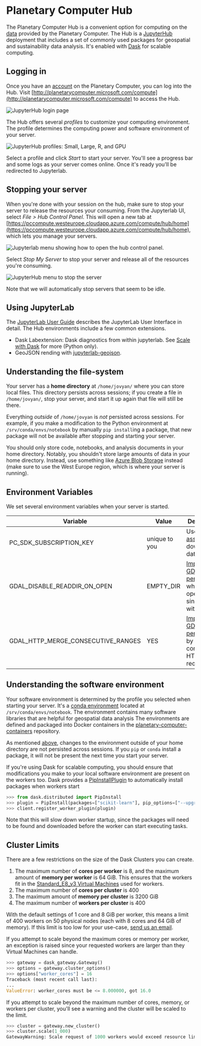 # Planetary Computer Hub

The Planetary Computer Hub is a convenient option for computing on the [data](https://planetarycomputer.microsoft.com/catalog) provided by the Planetary Computer. The Hub is a [JupyterHub](https://jupyterhub.readthedocs.io/en/stable/) deployment that includes a set of commonly used packages for geospatial and sustainability data analysis. It's enabled with [Dask](https://dask.org/) for scalable computing.

## Logging in

Once you have an [account](https://planetarycomputer.microsoft.com/account/request) on the Planetary Computer, you can log into the Hub. Visit [http://planetarycomputer.microsoft.com/compute](http://planetarycomputer.microsoft.com/compute) to access the Hub.

![JupyterHub login page](images/hub-login.png)

The Hub offers several *profiles* to customize your computing environment. The profile determines the computing power and software environment of your server.

![JupyterHub profiles: Small, Large, R, and GPU](images/hub-profiles.png)

Select a profile and click *Start* to start your server. You'll see a progress bar and some logs as your server comes online. Once it's ready you'll be redirected to Jupyterlab.

## Stopping your server

When you're done with your session on the hub, make sure to stop your server to release the resources your consuming. From the Jupyterlab UI, select *File > Hub Control Panel*. This will open a new tab at [https://pccompute.westeurope.cloudapp.azure.com/compute/hub/home](https://pccompute.westeurope.cloudapp.azure.com/compute/hub/home), which lets you manage your servers.

![Jupyterlab menu showing how to open the hub control panel.](images/jupyterlab-menu.png)

Select *Stop My Server* to stop your server and release all of the resources you're consuming.

![JupyterHub menu to stop the server](images/hub-home.png)

Note that we will automatically stop servers that seem to be idle.

## Using JupyterLab

The [JupyterLab User Guide](https://jupyterlab.readthedocs.io/en/stable/user/interface.html) describes the JupyterLab User Interface in detail. The Hub environments include a few common extensions.

* Dask Labextension: Dask diagnostics from within jupyterlab. See [Scale with Dask](quickstarts/scale-with-dask/) for more (Python only).
* GeoJSON rending with [jupyterlab-geojson](https://github.com/jupyterlab/jupyter-renderers/tree/master/packages/geojson-extension).

## Understanding the file-system

Your server has a **home directory** at `/home/jovyan/` where you can store local files. This directory persists across sessions; if you create a file in `/home/jovyan/`, stop your server, and start it up again that file will still be there.

Everything *outside* of `/home/jovyan` is *not* persisted across sessions. For example, if you make a modification to the Python environment at `/srv/conda/envs/notebook` by manually `pip install`ing a package, that new package will not be available after stopping and starting your server.

You should only store code, notebooks, and analysis documents in your home directory.
Notably, you shouldn't store large amounts of data in your home directory. Instead, use something like [Azure Blob Storage](https://docs.microsoft.com/en-us/azure/storage/blobs/storage-blobs-introduction) instead (make sure to use the West Europe region, which is where your server is running).

## Environment Variables

We set several environment variables when your server is started.

Variable                           | Value         | Description
---------------------------------- | ------------- | -----------
PC_SDK_SUBSCRIPTION_KEY            | unique to you | Used to [sign assets](../concepts/sas) to download data.
GDAL_DISABLE_READDIR_ON_OPEN       | EMPTY_DIR     | [Improves GDAL performance](https://trac.osgeo.org/gdal/wiki/ConfigOptions#GDAL_DISABLE_READDIR_ON_OPEN) when opening single COGs with GDAL.
GDAL_HTTP_MERGE_CONSECUTIVE_RANGES | YES           | [Improves GDAL performance](https://trac.osgeo.org/gdal/wiki/ConfigOptions#GDAL_HTTP_MERGE_CONSECUTIVE_RANGES) by merging consecutive HTTP requests.

## Understanding the software environment

Your software environment is determined by the profile you selected when starting your server. It's a [conda environment](https://docs.conda.io/projects/conda/en/latest/user-guide/tasks/manage-environments.html) located at ``/srv/conda/envs/notebook``. The environment contains many software libraries that are helpful for geospatial data analysis The environments are defined and packaged into Docker containers in the [planetary-computer-containers][containers] repository.

As mentioned [above](#Understanding-the-file-system), changes to the environment outside of your home directory are not persisted across sessions. If you ``pip`` or ``conda`` install a package, it will not be present the next time you start your server.

If you're using Dask for scalable computing, you should ensure that modifications you make to your local software environment are present on the workers too. Dask provides a [PipInstallPlugin](https://distributed.dask.org/en/latest/plugins.html#distributed.diagnostics.plugin.PipInstall) to automatically install packages when workers start

```python
>>> from dask.distributed import PipInstall
>>> plugin = PipInstall(packages=["scikit-learn"], pip_options=["--upgrade"])
>>> client.register_worker_plugin(plugin)
```

Note that this will slow down worker startup, since the packages will need to be found and downloaded before the worker can start executing tasks.

## Cluster Limits

There are a few restrictions on the size of the Dask Clusters you can create.

1. The maximum number of **cores per worker** is 8, and the maximum amount of **memory per worker** is 64 GiB. This ensures that the workers fit in the [Standard_E8_v3 Virtual Machines][vms] used for workers.
2. The maximum number of **cores per cluster** is 400
3. The maximum amount of **memory per cluster** is 3200 GiB
4. The maximum number of **workers per cluster** is 400

With the default settings of 1 core and 8 GiB per worker, this means a limit of 400 workers on 50 physical nodes (each with 8 cores and 64 GiB of memory). If this limit is too low for your use-case, [send us an email][email].

If you attempt to scale beyond the maximum cores or memory per worker, an exception is raised since your requested workers are larger than they Virtual Machines can handle.

```python
>>> gateway = dask_gateway.Gateway()
>>> options = gateway.cluster_options()
>>> options["worker_cores"] = 16
Traceback (most recent call last):
...
ValueError: worker_cores must be <= 8.000000, got 16.0
```

If you attempt to scale beyond the maximum number of cores, memory, or workers per cluster, you'll see a warning and the cluster will be scaled to the limit.

```python
>>> cluster = gateway.new_cluster()
>>> cluster.scale(1_000)
GatewayWarning: Scale request of 1000 workers would exceed resource limit of 400 workers. Scaling to 400 instead.
```

[vms]: https://docs.microsoft.com/en-us/azure/virtual-machines/ev3-esv3-series
[email]: mailto:planetarycomputer@microsoft.com
[containers]: https://github.com/microsoft/planetary-computer-containers